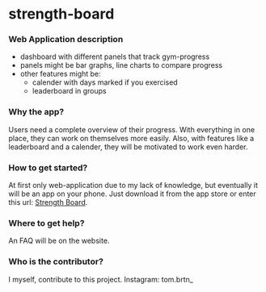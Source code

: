 # strength-board

### Web Application description

- dashboard with different panels that track gym-progress
- panels might be bar graphs, line charts to compare progress
- other features might be:
    - calender with days marked if you exercised
    - leaderboard in groups

### Why the app?

Users need a complete overview of their progress. With everything in one place, they can work on themselves more easily.
Also, with features like a leaderboard and a calender, they will be motivated to work even harder.

### How to get started?

At first only web-application due to my lack of knowledge, but eventually it will be an app on your phone. Just download it from the app store or enter this url: [Strength Board](https://www.webpagetest.org/blank.html).

### Where to get help?

An FAQ will be on the website. 

### Who is the contributor?

I myself, contribute to this project.
Instagram: tom.brtn_